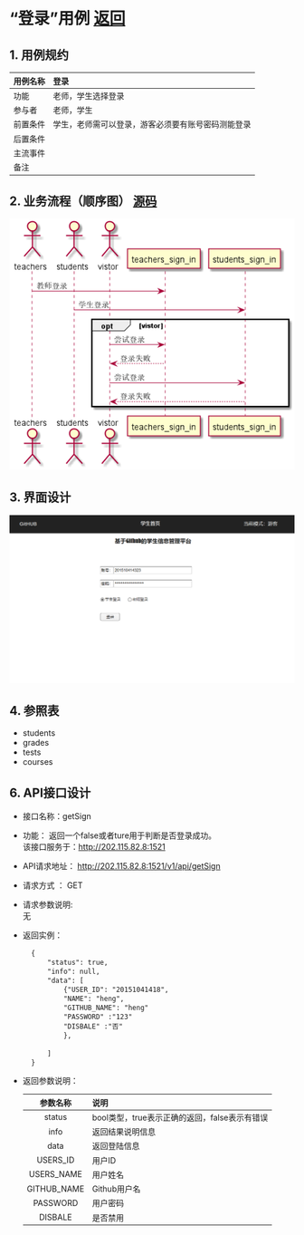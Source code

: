 # “登录”用例 [返回](./README.md)
## 1. 用例规约


|用例名称|登录|
|-------|:-------------|
|功能|老师，学生选择登录|
|参与者|老师，学生|
|前置条件|学生，老师需可以登录，游客必须要有账号密码测能登录|
|后置条件||
|主流事件| |
|备注| |

## 2. 业务流程（顺序图） [源码](/sequence登录.puml)
![sequence4](./sequence登录.png) 

## 3. 界面设计
![sign_in](./sign_in.png) 


## 4. 参照表

- students
- grades
- tests
- courses

## 6. API接口设计

- 接口名称：getSign
    
- 功能：
    返回一个false或者ture用于判断是否登录成功。   
    该接口服务于：http://202.115.82.8:1521
    
- API请求地址： 
    http://202.115.82.8:1521/v1/api/getSign

- 请求方式 ：
    GET  

- 请求参数说明:        
    无
    
- 返回实例：

        {
            "status": true,
            "info": null,          
            "data": [
                {"USER_ID": "20151041418", 
                "NAME": "heng", 
                "GITHUB_NAME": "heng"
                "PASSWORD" :"123"
                "DISBALE" :"否"
                }, 
            
            ] 
        }
  
- 返回参数说明：    
 
  |参数名称|说明|
  |:---------:|:--------------------------------------------------------|      
  |status|bool类型，true表示正确的返回，false表示有错误|
  |info|返回结果说明信息|
  |data|返回登陆信息|
  |USERS_ID|用户ID|
  |USERS_NAME|用户姓名|
  |GITHUB_NAME|Github用户名|
  |PASSWORD|用户密码|
  |DISBALE|是否禁用|
  
